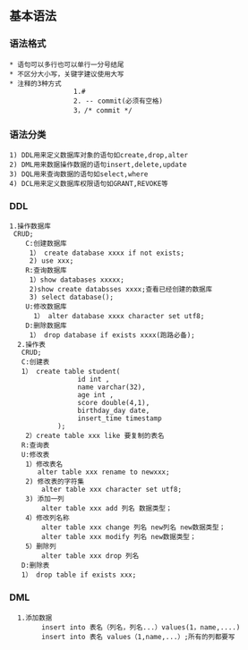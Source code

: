 
## 基本语法
### 语法格式
    * 语句可以多行也可以单行一分号结尾
    * 不区分大小写，关键字建议使用大写
    * 注释的3种方式
                    1.#
                    2. -- commit(必须有空格)
                    3，/* commit */
### 语法分类
    1) DDL用来定义数据库对象的语句如create,drop,alter
    2) DML用来数据操作数据的语句insert,delete,update
    3) DQL用来查询数据的语句如select,where
    4) DCL用来定义数据库权限语句如GRANT,REVOKE等
    
### DDL
    1.操作数据库
     CRUD;
        C:创建数据库
         1） create database xxxx if not exists;
         2) use xxx;
        R:查询数据库
         1）show databases xxxxx;
         2)show create databsses xxxx;查看已经创建的数据库
         3) select database();
        U:修改数据库
          1） alter database xxxx character set utf8;
        D:删除数据库
         1） drop database if exists xxxx(跑路必备);
      2.操作表
       CRUD;
       C:创建表
       1） create table student(
                     id int ,
                     name varchar(32),
                     age int ,
                     score double(4,1),
                     birthday_day date,
                     insert_time timestamp
                );
        2）create table xxx like 要复制的表名
       R:查询表
       U:修改表
        1）修改表名
           alter table xxx rename to newxxx;
        2) 修改表的字符集
            alter table xxx character set utf8;
        3) 添加一列
            alter table xxx add 列名 数据类型；
        4）修改列名称
            alter table xxx change 列名 new列名 new数据类型；
            alter table xxx modify 列名 new数据类型；
        5）删除列
            alter table xxx drop 列名          
       D:删除表
       1） drop table if exists xxx;
### DML
      1.添加数据
            insert into 表名（列名，列名...）values(1，name,....) 
            insert into 表名 values（1,name,...）;所有的列都要写
            
      